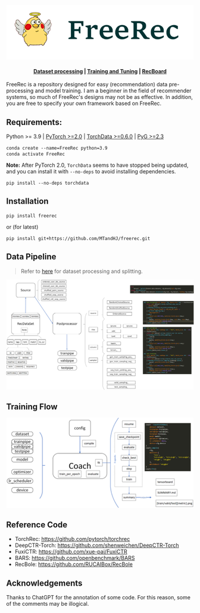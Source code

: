 

![](docs/src/logo.png)

<h4 align="center">
    <p>
        <a href="https://github.com/MTandHJ/freerec/blob/master/dataset%20processing.md">Dataset processing</a> |
        <a href="https://github.com/MTandHJ/freerec/blob/master/training%20and%20tuning.md">Training and Tuning</a> |
        <a href="https://github.com/MTandHJ/RecBoard">RecBoard</a>
    </p>
</h4>

FreeRec is a repository designed for easy (recommendation) data pre-processing and model training.
I am a beginner in the field of recommender systems, so much of FreeRec's designs may not be as effective. In addition, you are free to specify your own framework based on FreeRec.


## Requirements: 

Python >= 3.9 | [PyTorch >=2.0](https://pytorch.org/) | [TorchData >=0.6.0](https://github.com/pytorch/data) | [PyG >=2.3](https://pytorch-geometric.readthedocs.io/en/latest/notes/installation.html#)


```
conda create --name=FreeRec python=3.9
conda activate FreeRec
```


**Note:** After PyTorch 2.0, `TorchData` seems to have stopped being updated, and you can install it with `--no-deps` to avoid installing dependencies.

```
pip install --no-deps torchdata
```


## Installation

    pip install freerec

or (for latest)

    pip install git+https://github.com/MTandHJ/freerec.git



## Data Pipeline

> Refer to [here](./dataset%20processing.md) for dataset processing and splitting.

![](docs/src/pipeline.png)


## Training Flow


![](docs/src/flow.png)


## Reference Code

- TorchRec: https://github.com/pytorch/torchrec 
- DeepCTR-Torch: https://github.com/shenweichen/DeepCTR-Torch
- FuxiCTR: https://github.com/xue-pai/FuxiCTR
- BARS: https://github.com/openbenchmark/BARS
- RecBole: https://github.com/RUCAIBox/RecBole



## Acknowledgements

Thanks to ChatGPT for the annotation of some code. For this reason, some of the comments may be illogical.